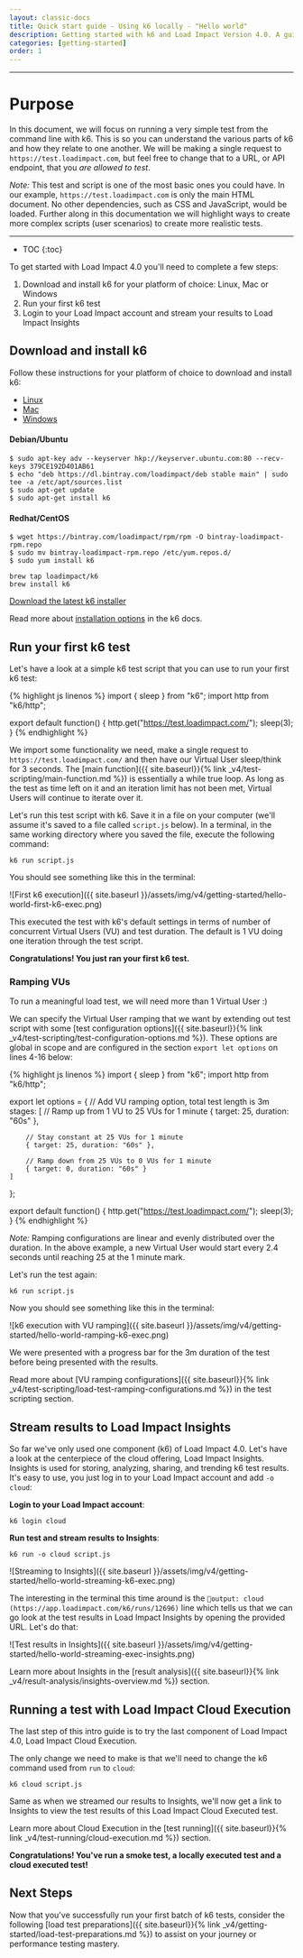 ```yaml
---
layout: classic-docs
title: Quick start guide - Using k6 locally - "Hello world"
description: Getting started with k6 and Load Impact Version 4.0. A guide to walkthrough local execution and how it interacts with the Load Impact cloud service
categories: [getting-started]
order: 1
---
```


***

<h1> Purpose</h1>

In this document, we will focus on running a very simple test from the command line with k6. This is so you can understand the various parts of k6 and how they relate to one another. We will be making a single request to `https://test.loadimpact.com`, but feel free to change that to a URL, or API endpoint, that you _are allowed to test_.

_Note:_ This test and script is one of the most basic ones you could have.  In our example, `https://test.loadimpact.com` is only the main HTML document.  No other dependencies, such as CSS and JavaScript, would be loaded. Further along in this documentation we will highlight ways to create more complex scripts (user scenarios) to create more realistic tests.

***

- TOC
{:toc}

To get started with Load Impact 4.0 you'll need to complete a few steps:

1. Download and install k6 for your platform of choice: Linux, Mac or Windows
2. Run your first k6 test
3. Login to your Load Impact account and stream your results to Load Impact Insights

## Download and install k6

Follow these instructions for your platform of choice to download and install k6:

<div class="row platform-tabs">
    <div class="col-12">
        <ul class="nav nav-pills mb-3" role="tablist">
            <li class="nav-item">
                <a class="nav-link active" id="platform-tabs-link-linux" data-toggle="pill" href="#platform-tabs-content-linux" role="tab">Linux</a>
            </li>
            <li class="nav-item">
                <a class="nav-link" id="platform-tabs-link-macos" data-toggle="pill" href="#platform-tabs-content-macos" role="tab">Mac</a>
            </li>
            <li class="nav-item">
                <a class="nav-link" id="platform-tabs-link-windows" data-toggle="pill" href="#platform-tabs-content-windows" role="tab">Windows</a>
            </li>
        </ul>
        <div class="tab-content">
            <div class="tab-pane fade show active" id="platform-tabs-content-linux" role="tabpanel" aria-labelledby="platform-tabs-link-linux">
                <p>
                    <h4>Debian/Ubuntu</h4>
                    <pre><code>$ sudo apt-key adv --keyserver hkp://keyserver.ubuntu.com:80 --recv-keys 379CE192D401AB61
$ echo "deb https://dl.bintray.com/loadimpact/deb stable main" | sudo tee -a /etc/apt/sources.list
$ sudo apt-get update
$ sudo apt-get install k6</code></pre>
                </p>
                <p>
                    <h4>Redhat/CentOS</h4>
                    <pre><code>$ wget https://bintray.com/loadimpact/rpm/rpm -O bintray-loadimpact-rpm.repo
$ sudo mv bintray-loadimpact-rpm.repo /etc/yum.repos.d/
$ sudo yum install k6</code></pre>
                </p>
            </div>
            <div class="tab-pane fade" id="platform-tabs-content-macos" role="tabpanel" aria-labelledby="platform-tabs-link-macos">
                <pre><code>brew tap loadimpact/k6
brew install k6</code></pre>
            </div>
            <div class="tab-pane fade" id="platform-tabs-content-windows" role="tabpanel" aria-labelledby="platform-tabs-link-windows">
                <a href="https://dl.bintray.com/loadimpact/windows/k6-latest-amd64.msi">Download the latest k6 installer</a>
            </div>
        </div>
    </div>
</div>

Read more about [installation options](https://docs.k6.io/docs/installation) in the k6 docs.

## Run your first k6 test

Let's have a look at a simple k6 test script that you can use to run your first k6 test:

{% highlight js linenos %}
import { sleep } from "k6";
import http from "k6/http";

export default function() {
  http.get("https://test.loadimpact.com/");
  sleep(3);
}
{% endhighlight %}

We import some functionality we need, make a single request to `https://test.loadimpact.com/` and then have our Virtual User sleep/think for 3 seconds. The [main function]({{ site.baseurl}}{% link _v4/test-scripting/main-function.md %}) is essentially a while true loop. As long as the test as time left on it and an iteration limit has not been met, Virtual Users will continue to iterate over it.

Let's run this test script with k6. Save it in a file on your computer (we'll assume it's saved to a file called `script.js` below). In a terminal, in the same working directory where you saved the file, execute the following command:

`k6 run script.js`

You should see something like this in the terminal:

![First k6 execution]({{ site.baseurl }}/assets/img/v4/getting-started/hello-world-first-k6-exec.png)

This executed the test with k6's default settings in terms of number of concurrent Virtual Users (VU) and test duration. The default is 1 VU doing one iteration through the test script.

**Congratulations! You just ran your first k6 test.**

### Ramping VUs

To run a meaningful load test, we will need more than 1 Virtual User :)

We can specify the Virtual User ramping that we want by extending out test script with some [test configuration options]({{ site.baseurl}}{% link _v4/test-scripting/test-configuration-options.md %}). These options are global in scope and are configured in the section `export let options` on lines 4-16 below:

{% highlight js linenos %}
import { sleep } from "k6";
import http from "k6/http";

export let options = {
    // Add VU ramping option, total test length is 3m
    stages: [
        // Ramp up from 1 VU to 25 VUs for 1 minute
        { target: 25, duration: "60s" },

        // Stay constant at 25 VUs for 1 minute
        { target: 25, duration: "60s" },

        // Ramp down from 25 VUs to 0 VUs for 1 minute
        { target: 0, duration: "60s" }
    ]
};

export default function() {
  http.get("https://test.loadimpact.com/");
  sleep(3);
}
{% endhighlight %}

_Note:_ Ramping configurations are linear and evenly distributed over the duration. In the above example, a new Virtual User would start every 2.4 seconds until reaching 25 at the 1 minute mark.

Let's run the test again:

`k6 run script.js`

Now you should see something like this in the terminal:

![k6 execution with VU ramping]({{ site.baseurl }}/assets/img/v4/getting-started/hello-world-ramping-k6-exec.png)

We were presented with a progress bar for the 3m duration of the test before being presented with the results.

Read more about [VU ramping configurations]({{ site.baseurl}}{% link _v4/test-scripting/load-test-ramping-configurations.md %}) in the test scripting section.

## Stream results to Load Impact Insights

So far we've only used one component (k6) of Load Impact 4.0. Let's have a look at the centerpiece of the cloud offering, Load Impact Insights. Insights is used for storing, analyzing, sharing, and trending k6 test results. It's easy to use, you just log in to your Load Impact account and add `-o cloud`:

**Login to your Load Impact account**:

`k6 login cloud`

**Run test and stream results to Insights**:

`k6 run -o cloud script.js`

![Streaming to Insights]({{ site.baseurl }}/assets/img/v4/getting-started/hello-world-streaming-k6-exec.png)

The interesting in the terminal this time around is the `output: cloud (https://app.loadimpact.com/k6/runs/12696)` line which tells us that we can go look at the test results in Load Impact Insights by opening the provided URL. Let's do that:

![Test results in Insights]({{ site.baseurl }}/assets/img/v4/getting-started/hello-world-streaming-exec-insights.png)

Learn more about Insights in the [result analysis]({{ site.baseurl}}{% link _v4/result-analysis/insights-overview.md %}) section.

## Running a test with Load Impact Cloud Execution

The last step of this intro guide is to try the last component of Load Impact 4.0, Load Impact Cloud Execution.

The only change we need to make is that we'll need to change the k6 command used from `run` to `cloud`:

`k6 cloud script.js`

Same as when we streamed our results to Insights, we'll now get a link to Insights to view the test results of this Load Impact Cloud Executed test.

Learn more about Cloud Execution in the [test running]({{ site.baseurl}}{% link _v4/test-running/cloud-execution.md %}) section.

**Congratulations!  You've run a smoke test, a locally executed test and a cloud executed test!**

## Next Steps

Now that you've successfully run your first batch of k6 tests, consider the following [load test preparations]({{ site.baseurl}}{% link _v4/getting-started/load-test-preparations.md %}) to assist on your journey or performance testing mastery.
